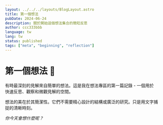 ```yaml
---
layout: ../../../layouts/BlogLayout.astro
title: 第一個想法
pubDate: 2024-06-24
description: 關於開始這個想法集合的簡短反思
author: ccc333bbb
language: tw
lang: tw
status: published
tags: ["meta", "beginning", "reflection"]
---
```


# 第一個想法 💭

有時最深刻的見解來自簡單的想法。這是我在想法專區的第一篇記錄 - 一個用於快速反思、觀察和微觀見解的空間。

想法的美在於其簡潔性。它們不需要精心設計的結構或廣泛的研究。只是用文字捕捉的清晰時刻。

*你今天會想什麼呢？*
